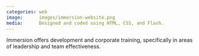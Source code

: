 ```yaml
---
categories: web
image:      images/immersion-website.png
media:      Designed and coded using HTML, CSS, and Flash.
---
```

Immersion offers development and corporate training, specifically in areas of
leadership and team effectiveness.
